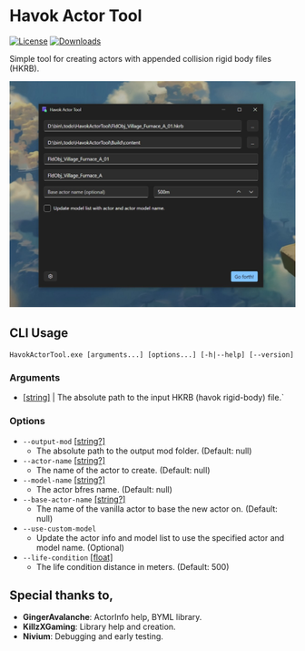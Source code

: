 # Havok Actor Tool

[![License](https://img.shields.io/badge/License-MIT-blue.svg?color=663f9e&style=for-the-badge)](https://github.com/ArchLeaders/HavokActorTool/blob/master/License.md) [![Downloads](https://img.shields.io/github/v/tag/ArchLeaders/HavokActorTool?label=Release&logo=GitHub&color=b33126&style=for-the-badge)](https://github.com/ArchLeaders/HavokActorTool/releases)

Simple tool for creating actors with appended collision rigid body files (HKRB).

<img src="assets/screenshots/main.jpg" width="650" />

## CLI Usage

```
HavokActorTool.exe [arguments...] [options...] [-h|--help] [--version]
```

### Arguments

  - <ins>[string]</ins> | The absolute path to the input HKRB (havok rigid-body) file.`

### Options

  - `--output-mod` <ins>[string?]</ins>
    - The absolute path to the output mod folder. (Default: null)
  - `--actor-name` <ins>[string?]</ins>
    - The name of the actor to create. (Default: null)
  - `--model-name` <ins>[string?]</ins>
    - The actor bfres name. (Default: null)
  - `--base-actor-name` <ins>[string?]</ins>
    - The name of the vanilla actor to base the new actor on. (Default: null)
  - `--use-custom-model`
    - Update the actor info and model list to use the specified actor and model name. (Optional)
  - `--life-condition` <ins>[float]</ins>
    - The life condition distance in meters. (Default: 500)

## Special thanks to,

- **GingerAvalanche**: ActorInfo help, BYML library.
- **KillzXGaming**: Library help and creation.
- **Nivium**: Debugging and early testing.